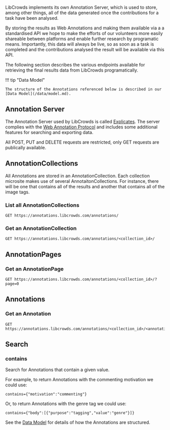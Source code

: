 LibCrowds implements its own Annotation Server, which is used to store, among
other things, all of the data generated once the contributions for a task have
been analysed.

By storing the results as Web Annotations and making them available via a
a standardised API we hope to make the efforts of our volunteers more easily
shareable between platforms and enable further research by programatic means.
Importantly, this data will always be live, so as soon as a task is completed
and the contributions analysed the result will be available via this API.

The following section describes the various endpoints available for retrieving
the final results data from LibCrowds programatically.

!!! tip "Data Model"

    The structure of the Annotations referenced below is described in our
    [Data Model](/data/model.md).

## Annotation Server

The Annotation Server used by LibCrowds is called
[Explicates](https://github.com/alexandermendes/explicates). The server
complies with the
[Web Annotation Protocol](https://www.w3.org/TR/annotation-protocol/) and
includes some additional features for searching and exporting data.

All POST, PUT and DELETE requests are restricted, only GET requests are
publically available.

## AnnotationCollections

All Annotations are stored in an AnnotationCollection. Each collection
microsite makes use of several AnnotaitonCollections. For instance, there will
be one that contains all of the results and another that contains all of
the image tags.

### List all AnnotationCollections

```http
GET https://annotations.libcrowds.com/annotations/
```

### Get an AnnotationCollection

```http
GET https://annotations.libcrowds.com/annotations/<collection_id>/
```

## AnnotationPages

### Get an AnnotationPage

```http
GET https://annotations.libcrowds.com/annotations/<collection_id>/?page=0
```

## Annotations

### Get an Annotation

```http
GET https://annotations.libcrowds.com/annotations/<collection_id>/<annotation_id>/
```

## Search

### contains

Search for Annotations that contain a given value.

For example, to return Annotations with the commenting motivation we could use:

```
contains={"motivation":"commenting"}
```

Or, to return Annotations with the genre tag we could use:

```
contains={"body":[{"purpose":"tagging","value":"genre"}]}
```

See the [Data Model](/data/model.md) for details of how the Annotations are
structured.
